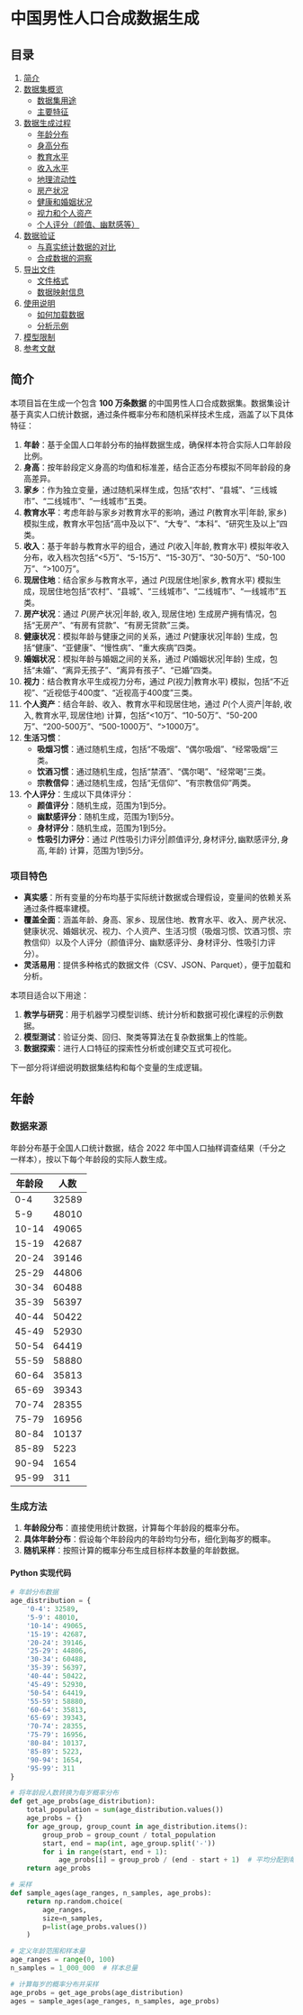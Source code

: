 # 中国男性人口合成数据生成

## 目录

1. [简介](#简介)
2. [数据集概览](#数据集概览)
   - [数据集用途](#数据集用途)
   - [主要特征](#主要特征)
3. [数据生成过程](#数据生成过程)
   - [年龄分布](#年龄分布)
   - [身高分布](#身高分布)
   - [教育水平](#教育水平)
   - [收入水平](#收入水平)
   - [地理流动性](#地理流动性)
   - [房产状况](#房产状况)
   - [健康和婚姻状况](#健康和婚姻状况)
   - [视力和个人资产](#视力和个人资产)
   - [个人评分（颜值、幽默感等）](#个人评分颜值幽默感等)
4. [数据验证](#数据验证)
   - [与真实统计数据的对比](#与真实统计数据的对比)
   - [合成数据的洞察](#合成数据的洞察)
5. [导出文件](#导出文件)
   - [文件格式](#文件格式)
   - [数据映射信息](#数据映射信息)
6. [使用说明](#使用说明)
   - [如何加载数据](#如何加载数据)
   - [分析示例](#分析示例)
7. [模型限制](#模型限制)
8. [参考文献](#参考文献)


## 简介

本项目旨在生成一个包含 **100 万条数据** 的中国男性人口合成数据集。数据集设计基于真实人口统计数据，通过条件概率分布和随机采样技术生成，涵盖了以下具体特征：

1. **年龄**：基于全国人口年龄分布的抽样数据生成，确保样本符合实际人口年龄段比例。
2. **身高**：按年龄段定义身高的均值和标准差，结合正态分布模拟不同年龄段的身高差异。
3. **家乡**：作为独立变量，通过随机采样生成，包括“农村”、“县城”、“三线城市”、“二线城市”、“一线城市”五类。
4. **教育水平**：考虑年龄与家乡对教育水平的影响，通过 $P(\text{教育水平}|\text{年龄}, \text{家乡})$ 模拟生成，教育水平包括“高中及以下”、“大专”、“本科”、“研究生及以上”四类。
5. **收入**：基于年龄与教育水平的组合，通过 $P(\text{收入}|\text{年龄}, \text{教育水平})$ 模拟年收入分布，收入档次包括“<5万”、“5-15万”、“15-30万”、“30-50万”、“50-100万”、“>100万”。
6. **现居住地**：结合家乡与教育水平，通过 $P(\text{现居住地}|\text{家乡}, \text{教育水平})$ 模拟生成，现居住地包括“农村”、“县城”、“三线城市”、“二线城市”、“一线城市”五类。
7. **房产状况**：通过 $P(\text{房产状况}|\text{年龄}, \text{收入}, \text{现居住地})$ 生成房产拥有情况，包括“无房产”、“有房有贷款”、“有房无贷款”三类。
8. **健康状况**：模拟年龄与健康之间的关系，通过 $P(\text{健康状况}|\text{年龄})$ 生成，包括“健康”、“亚健康”、“慢性病”、“重大疾病”四类。
9. **婚姻状况**：模拟年龄与婚姻之间的关系，通过 $P(\text{婚姻状况}|\text{年龄})$ 生成，包括“未婚”、“离异无孩子”、“离异有孩子”、“已婚”四类。
10. **视力**：结合教育水平生成视力分布，通过 $P(\text{视力}|\text{教育水平})$ 模拟，包括“不近视”、“近视低于400度”、“近视高于400度”三类。
11. **个人资产**：结合年龄、收入、教育水平和现居住地，通过 $P(\text{个人资产}|\text{年龄}, \text{收入}, \text{教育水平}, \text{现居住地})$ 计算，包括“<10万”、“10-50万”、“50-200万”、“200-500万”、“500-1000万”、“>1000万”。
12. **生活习惯**：
    - **吸烟习惯**：通过随机生成，包括“不吸烟”、“偶尔吸烟”、“经常吸烟”三类。
    - **饮酒习惯**：通过随机生成，包括“禁酒”、“偶尔喝”、“经常喝”三类。
    - **宗教信仰**：通过随机生成，包括“无信仰”、“有宗教信仰”两类。
13. **个人评分**：生成以下具体评分：
    - **颜值评分**：随机生成，范围为1到5分。
    - **幽默感评分**：随机生成，范围为1到5分。
    - **身材评分**：随机生成，范围为1到5分。
    - **性吸引力评分**：通过 $P(\text{性吸引力评分}|\text{颜值评分}, \text{身材评分}, \text{幽默感评分}, \text{身高}, \text{年龄})$ 计算，范围为1到5分。

### 项目特色

- **真实感**：所有变量的分布均基于实际统计数据或合理假设，变量间的依赖关系通过条件概率建模。
- **覆盖全面**：涵盖年龄、身高、家乡、现居住地、教育水平、收入、房产状况、健康状况、婚姻状况、视力、个人资产、生活习惯（吸烟习惯、饮酒习惯、宗教信仰）以及个人评分（颜值评分、幽默感评分、身材评分、性吸引力评分）。
- **灵活易用**：提供多种格式的数据文件（CSV、JSON、Parquet），便于加载和分析。

本项目适合以下用途：
1. **教学与研究**：用于机器学习模型训练、统计分析和数据可视化课程的示例数据。
2. **模型测试**：验证分类、回归、聚类等算法在复杂数据集上的性能。
3. **数据探索**：进行人口特征的探索性分析或创建交互式可视化。

下一部分将详细说明数据集结构和每个变量的生成逻辑。

## 年龄

### 数据来源

年龄分布基于全国人口统计数据，结合 2022 年中国人口抽样调查结果（千分之一样本），按以下每个年龄段的实际人数生成。

| 年龄段  | 人数   |
|---------|--------|
| 0-4     | 32589  |
| 5-9     | 48010  |
| 10-14   | 49065  |
| 15-19   | 42687  |
| 20-24   | 39146  |
| 25-29   | 44806  |
| 30-34   | 60488  |
| 35-39   | 56397  |
| 40-44   | 50422  |
| 45-49   | 52930  |
| 50-54   | 64419  |
| 55-59   | 58880  |
| 60-64   | 35813  |
| 65-69   | 39343  |
| 70-74   | 28355  |
| 75-79   | 16956  |
| 80-84   | 10137  |
| 85-89   | 5223   |
| 90-94   | 1654   |
| 95-99   | 311    |

### 生成方法

1. **年龄段分布**：直接使用统计数据，计算每个年龄段的概率分布。
2. **具体年龄分布**：假设每个年龄段内的年龄均匀分布，细化到每岁的概率。
3. **随机采样**：按照计算的概率分布生成目标样本数量的年龄数据。

#### Python 实现代码

```python
# 年龄分布数据
age_distribution = {
    '0-4': 32589,
    '5-9': 48010,
    '10-14': 49065,
    '15-19': 42687,
    '20-24': 39146,
    '25-29': 44806,
    '30-34': 60488,
    '35-39': 56397,
    '40-44': 50422,
    '45-49': 52930,
    '50-54': 64419,
    '55-59': 58880,
    '60-64': 35813,
    '65-69': 39343,
    '70-74': 28355,
    '75-79': 16956,
    '80-84': 10137,
    '85-89': 5223,
    '90-94': 1654,
    '95-99': 311
}

# 将年龄段人数转换为每岁概率分布
def get_age_probs(age_distribution):
    total_population = sum(age_distribution.values())
    age_probs = {}
    for age_group, group_count in age_distribution.items():
        group_prob = group_count / total_population
        start, end = map(int, age_group.split('-'))
        for i in range(start, end + 1):
            age_probs[i] = group_prob / (end - start + 1)  # 平均分配到每岁
    return age_probs

# 采样
def sample_ages(age_ranges, n_samples, age_probs):
    return np.random.choice(
        age_ranges,
        size=n_samples,
        p=list(age_probs.values())
    )

# 定义年龄范围和样本量
age_ranges = range(0, 100)
n_samples = 1_000_000  # 样本总量

# 计算每岁的概率分布并采样
age_probs = get_age_probs(age_distribution)
ages = sample_ages(age_ranges, n_samples, age_probs)







